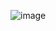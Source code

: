 ![image](https://user-images.githubusercontent.com/102420417/180636746-1814a017-1b10-43d1-90f6-63c972cc9472.png)
